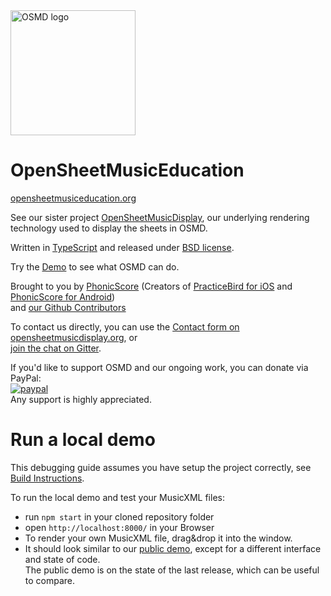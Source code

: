 <img alt="OSMD logo" src="https://osmd.org/wp-content/uploads/2016/05/OSMD_3_icon_only.svg" width="200"/>
<!--img alt="Brought to you by PhonicScore" src="https://phonicscore.com/neu/wp-content/uploads/2018/06/phonicscore_brown.svg"/-->

# OpenSheetMusicEducation

[opensheetmusiceducation.org](https://opensheetmusiceducation.org/)

See our sister project [OpenSheetMusicDisplay](https://github.com/opensheetmusicdisplay/opensheetmusicdisplay), our underlying rendering technology used to display the sheets in OSMD.

Written in [TypeScript](https://www.typescriptlang.org) and released under [BSD license](https://github.com/opensheetmusicdisplay/opensheetmusicdisplay/blob/develop/LICENSE).

Try the [Demo](https://opensheetmusicdisplay.github.io/demo/) to see what OSMD can do.

Brought to you by [PhonicScore](https://phonicscore.com/)
(Creators of [PracticeBird for iOS](https://itunes.apple.com/us/app/practice-bird-pro/id1253492926?ls=1&mt=8) and [PhonicScore for Android](https://play.google.com/store/apps/details?id=phonicscore.phonicscore_lite))<br>
and [our Github Contributors](https://github.com/opensheetmusicdisplay/opensheetmusicdisplay/graphs/contributors)

To contact us directly, you can use the [Contact form on opensheetmusicdisplay.org](https://opensheetmusicdisplay.org/contact/),
or<br>
[join the chat on Gitter](https://gitter.im/opensheetmusicdisplay/opensheetmusicdisplay).

If you'd like to support OSMD and our ongoing work, you can donate via PayPal:<br>
[![paypal](https://www.paypalobjects.com/en_US/i/btn/btn_donateCC_LG.gif)](https://www.paypal.com/cgi-bin/webscr?cmd=_s-xclick&hosted_button_id=FPHCYVV2HH8VU)<br>
Any support is highly appreciated.

# Run a local demo

This debugging guide assumes you have setup the project correctly, see [Build Instructions](https://github.com/opensheetmusicdisplay/opensheetmusicdisplay/wiki/Build-Instructions).

To run the local demo and test your MusicXML files:
* run `npm start` in your cloned repository folder
* open `http://localhost:8000/` in your Browser
* To render your own MusicXML file, drag&drop it into the window.
* It should look similar to our [public demo](https://opensheetmusicdisplay.github.io/demo/), except for a different interface and state of code.<br>
The public demo is on the state of the last release, which can be useful to compare.




<!--# <a name="license"></a>License
The MIT License (MIT)

Copyright &copy; 2016 PhonicScore GmbH

Permission is hereby granted, free of charge, to any person obtaining a copy of this software and associated documentation files (the "Software"), to deal in the Software without restriction, including without limitation the rights to use, copy, modify, merge, publish, distribute, sublicense, and/or sell copies of the Software, and to permit persons to whom the Software is furnished to do so, subject to the following conditions:

The above copyright notice and this permission notice shall be included in all copies or substantial portions of the Software.

THE SOFTWARE IS PROVIDED "AS IS", WITHOUT WARRANTY OF ANY KIND, EXPRESS OR IMPLIED, INCLUDING BUT NOT LIMITED TO THE WARRANTIES OF MERCHANTABILITY, FITNESS FOR A PARTICULAR PURPOSE AND NONINFRINGEMENT. IN NO EVENT SHALL THE AUTHORS OR COPYRIGHT HOLDERS BE LIABLE FOR ANY CLAIM, DAMAGES OR OTHER LIABILITY, WHETHER IN AN ACTION OF CONTRACT, TORT OR OTHERWISE, ARISING FROM, OUT OF OR IN CONNECTION WITH THE SOFTWARE OR THE USE OR OTHER DEALINGS IN THE SOFTWARE.
-->
